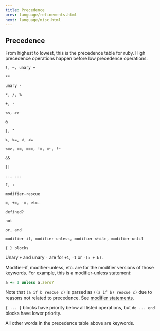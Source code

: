 ```yaml
---
title: Precedence
prev: language/refinements.html
next: language/misc.html
---
```


## Precedence[](#precedence)

From highest to lowest, this is the precedence table for ruby. High
precedence operations happen before low precedence operations.


```
!, ~, unary +

**

unary -

*, /, %

+, -

<<, >>

&

|, ^

>, >=, <, <=

<=>, ==, ===, !=, =~, !~

&&

||

.., ...

?, :

modifier-rescue

=, +=, -=, etc.

defined?

not

or, and

modifier-if, modifier-unless, modifier-while, modifier-until

{ } blocks
```

Unary `+` and unary `-` are for `+1`, `-1` or `-(a + b)`.

Modifier-if, modifier-unless, etc. are for the modifier versions of
those keywords. For example, this is a modifier-unless statement:


```ruby
a += 1 unless a.zero?
```

Note that `(a if b rescue c)` is parsed as `((a if b) rescue c)` due to
reasons not related to precedence. See [modifier
statements](/language/control-expressions.md#modifier-statements).

`{ ... }` blocks have priority below all listed operations, but `do ...
end` blocks have lower priority.

All other words in the precedence table above are keywords.

